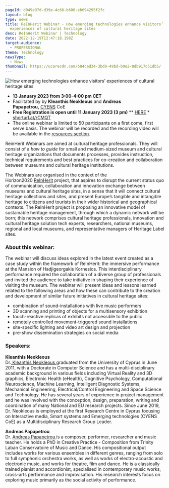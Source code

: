 ```yaml
---
pageId: d049e07d-d39e-4c66-b600-eb694295f2fc
layout: blog
type: news
title: ReInHerit Webinar - How emerging technologies enhance visitors’
  experiences of cultural heritage sites
desc: ReInHerit Webinar | Technology
date: 2022-12-19T12:47:18.198Z
target-audience:
  - PROFESSIONAL
theme: Technology
newsType:
  - News
thumbnail: https://ucarecdn.com/b84cad34-3bd0-49bd-b0e2-8db917c51db5/
---
```

![How emerging technologies enhance visitors’ experiences of cultural heritage sites](https://ucarecdn.com/616516f0-7bd7-4913-bc01-669b5690233c/ "How emerging technologies enhance visitors’ experiences of cultural heritage sites")

* **13 January 2023 from 3:00-4:00 pm CET** 
* Facilitated by by **Kleanthis Neokleous** and **Andreas Papapetrou,** [CYENS](https://www.cyens.org.cy/en-gb/) CoE
* **Free Registration is open until 11 January 2023 (3 pm)** \*\* [HERE](https://docs.google.com/forms/d/e/1FAIpQLSf5YMs7i1jlNvACm3v7C34JxLinelE6n3WkvLKxt_s_qhcwRQ/viewform) *\
  [shorturl.at/rCMQT](http://shorturl.at/rCMQT)
* The online webinar is limited to 50 participants on a first come, first serve basis. The webinar will be recorded and the recording video will be available in the [resources section](https://reinherit-hub.eu/webinars).

ReinHerit Webinars are aimed at cultural heritage professionals. They will consist of a *how to guide* for small and medium-sized museum and cultural heritage organizations that documents processes, provides instruction, technical requirements and best practices for co-creation and collaboration between museums and cultural heritage institutions.

The Webinars are organised in the context of the  Horizon2020 [ReInHerit](https://www.reinherit.eu) project, that aspires to disrupt the current status quo of communication, collaboration and innovation exchange between museums and cultural heritage sites, in a sense that it will connect cultural heritage collections and sites, and present Europe’s tangible and intangible heritage to citizens and tourists in their wider historical and geographical contexts. The ReInHerit project is proposing an innovative model of sustainable heritage management, through which a dynamic network will be born; this network comprises cultural heritage professionals, innovation and cultural heritage solution tech experts, researchers, national museums, regional and local museums, and representative managers of Heritage Label sites. 

### About this webinar:

The webinar will discuss ideas explored in the latest event created as a case study within the framework of ReInHerit: the immersive performance at the Mansion of Hadjigeorgakis Kornesios. This interdisciplinary performance required the collaboration of a diverse group of professionals and invited the audience to take initiative in shaping their experience of visiting the museum. The webinar will present ideas and lessons learned related to the following areas and how these can contribute to the creation and development of similar future initiatives in cultural heritage sites:

* combination of sound-installations with live music performers
* 3D scanning and printing of objects for a multisensory exhibition
* touch-reactive replicas of exhibits not accessible to the public
* remotely controlled movement-triggered sound installations
* site-specific lighting and video art design and projection
* pre-show dissemination strategies on social media

### Speakers:

**Kleanthis Neokleous** \
Dr.[ Kleanthis Neokleous ](https://www.cyens.org.cy/en-gb/about/people/research-department/multidisciplinary-research-groups/mrg-leaders/kleanthis-neokleous/)graduated from the University of Cyprus in June 2011, with a Doctorate in Computer Science and has a multi-disciplinary academic background in various fields including Virtual Reality and 3D graphics, Electronic Health (eHealth), Cognitive Psychology, Computational Neuroscience, Machine Learning, Intelligent Diagnostic Systems, Mechanical Engineering, Electrical/Control Engineering and Space Science and Technology. He has several years of experience in project management and he was involved with the conception, design, preparation, writing and coordination of many National and EU research projects. Since June 2019, Dr. Neokleous is employed at the first Research Centre in Cyprus focusing on Interactive media, Smart systems and Emerging technologies (CYENS CoE) as a Multidisciplinary Research Group Leader.

**Andreas Papapetrou**\
Dr. [Andreas Papapetrou ](http://www.andreaspapapetrou.com)is a composer, performer, researcher and music teacher. He holds a PhD in Creative Practice - Composition from Trinity Laban Conservatoire of Music and Dance. His compositional output includes works for various ensembles in different genres, ranging from solo to full symphonic orchestra works, as well as works of electro-acoustic and electronic music, and works for theatre, film and dance. He is a classically trained pianist and accordionist, specialised in contemporary music works, cross-arts performance and improvisation. His research interests focus on exploring music primarily as the social activity of performance.
